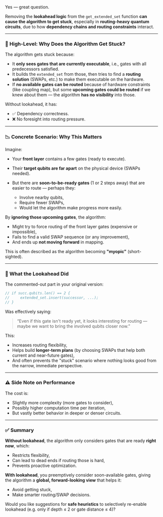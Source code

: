 Yes — great question.

Removing the **lookahead logic** from the `get_extended_set` function **can cause the algorithm to get stuck**, especially in **routing-heavy quantum circuits**, due to how **dependency chains and routing constraints** interact.

---

### 🧠 High-Level: Why Does the Algorithm Get Stuck?

The algorithm gets stuck because:

* It **only sees gates that are currently executable**, i.e., gates with all predecessors satisfied.
* It builds the `extended_set` from those, then tries to find a **routing solution** (SWAPs, etc.) to make them executable on the hardware.
* If **no available gates can be routed** because of hardware constraints (like coupling map), but some **upcoming gates could be routed** if we knew about them — the algorithm **has no visibility** into those.

Without lookahead, it has:

* ✅ Dependency correctness.
* ❌ No foresight into routing pressure.

---

### 📉 Concrete Scenario: Why This Matters

Imagine:

* Your **front layer** contains a few gates (ready to execute).
* Their **target qubits are far apart** on the physical device (SWAPs needed).
* But there are **soon-to-be-ready gates** (1 or 2 steps away) that are easier to route — perhaps they:

  * Involve nearby qubits,
  * Require fewer SWAPs,
  * Would let the algorithm make progress more easily.

By **ignoring those upcoming gates**, the algorithm:

* Might try to force routing of the front layer gates (expensive or impossible),
* Fails to find a valid SWAP sequence (or any improvement),
* And ends up **not moving forward** in mapping.

This is often described as the algorithm becoming **"myopic"** (short-sighted).

---

### 🧭 What the Lookahead Did

The commented-out part in your original version:

```rust
// if succ.qubits.len() == 2 {
//     extended_set.insert(successor, ...);
// }
```

Was effectively saying:

> “Even if this gate isn't ready yet, it looks interesting for routing — maybe we want to bring the involved qubits closer now.”

This:

* Increases routing flexibility,
* Helps build **longer-term plans** (by choosing SWAPs that help both current and near-future gates),
* And often prevents the "stuck" scenario where nothing looks good from the narrow, immediate perspective.

---

### ⚠️ Side Note on Performance

The cost is:

* Slightly more complexity (more gates to consider),
* Possibly higher computation time per iteration,
* But vastly better behavior in deeper or denser circuits.

---

### ✅ Summary

**Without lookahead**, the algorithm only considers gates that are ready **right now**, which:

* Restricts flexibility,
* Can lead to dead ends if routing those is hard,
* Prevents proactive optimization.

**With lookahead**, you preemptively consider soon-available gates, giving the algorithm a **global, forward-looking view** that helps it:

* Avoid getting stuck,
* Make smarter routing/SWAP decisions.

Would you like suggestions for **safe heuristics** to selectively re-enable lookahead (e.g. only if depth ≤ 2 or gate distance ≤ 4)?
